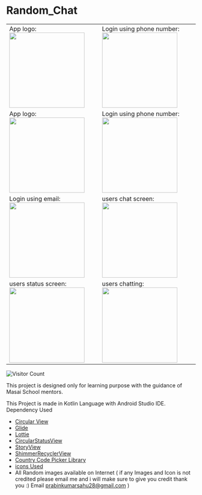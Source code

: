 # Random_Chat

<table>
  <tr>
    <td>App logo:  <img src="https://pool.img.aptoide.com/split-store/2b5725411e38df4f9c409d1a4c9fa3b2_icon.png" width="200"/></td>
    <td>Login using phone number:  <img src="https://i.postimg.cc/CLb9r4mM/Screenshot-2021-05-04-18-37-15-869-com-example-randomchat.jpg" width="200"/></td>
  </tr>
  
  
  <tr>
    <td>App logo:  <img src="https://pool.img.aptoide.com/split-store/2b5725411e38df4f9c409d1a4c9fa3b2_icon.png" width="200"/></td>
    <td>Login using phone number:  <img src="https://i.postimg.cc/CLb9r4mM/Screenshot-2021-05-04-18-37-15-869-com-example-randomchat.jpg" width="200"/></td>
  </tr>
  
  
  <tr>
    <td>Login using email:  <img src="https://i.postimg.cc/7hkn5S7X/Screenshot-2021-05-04-18-37-20-289-com-example-randomchat.jpg"   width="200"/></td>
    <td>users chat screen:  <img src="https://i.postimg.cc/pTqLjH57/Screenshot-2021-05-04-18-36-45-817-com-example-randomchat.jpg"  width="200"/></td>
  </tr>
  
  <tr>
    <td>users status screen:  <img src="https://i.postimg.cc/2jtzNTQ4/Screenshot-2021-05-04-18-36-51-150-com-example-randomchat.jpg"  width="200"/></td>
    <td>users chatting:  <img src="https://i.postimg.cc/5N3WN3v7/Screenshot-2021-05-04-18-37-05-251-com-example-randomchat.jpg)"  width="200"/></td>
  </tr>
 
 </table>


![Visitor Count](https://profile-counter.glitch.me/prabinkumarsahu28/count.svg)

This project is designed only for learning purpose with the guidance of Masai School mentors.

This Project is made in Kotlin Language with Android Studio IDE.
Dependency Used 
- [Circular View](https://github.com/hdodenhof/CircleImageView) 
- [Glide](https://github.com/bumptech/glide) 
- [Lottie](https://github.com/airbnb/lottie-android) 
- [CircularStatusView](https://github.com/3llomi/CircularStatusView) 
- [StoryView](https://github.com/OMARIHAMZA/StoryView) 
- [ShimmerRecyclerView](https://github.com/sharish/ShimmerRecyclerView) 
- [Country Code Picker Library](https://github.com/hbb20/CountryCodePickerProject) 
- [icons Used](https://www.flaticon.com/)
- All Random images available on Internet ( if any Images and Icon is not credited please email me and i will make sure to give you credit thank you :) Email prabinkumarsahu28@gmail.com )
